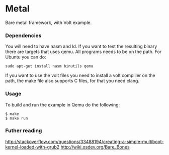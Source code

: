 # Metal

Bare metal framework, with Volt example.


### Dependencies

You will need to have nasm and ld. If you want to test the resulting binary there are targets that uses qemu. All programs needs to be on the path. For Ubuntu you can do:
```
sudo apt-get install nasm binutils qemu
```
If you want to use the volt files you need to install a volt compliler on the path, the make file also supports C files, for that you need clang.


### Usage

To build and run the example in Qemu do the following:
```
$ make
$ make run
```

### Futher reading

http://stackoverflow.com/questions/33488194/creating-a-simple-multiboot-kernel-loaded-with-grub2
http://wiki.osdev.org/Bare_Bones

